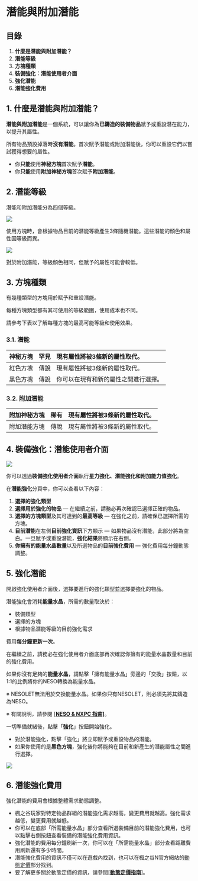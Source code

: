 # 潛能與附加潛能
## 目錄
1.  **什麼是潛能與附加潛能？**
2.  **潛能等級**
3.  **方塊種類**
4.  **裝備強化：潛能使用者介面**
5.  **強化潛能**
6.  **潛能強化費用**
## 1. 什麼是潛能與附加潛能？

**潛能與附加潛能**是一個系統，可以讓你為**已鑄造的裝備物品**賦予或重設潛在能力，以提升其屬性。

所有物品預設掉落時**沒有潛能**。首次賦予潛能或附加潛能後，你可以重設它們以嘗試獲得想要的屬性。

*   你**只能**使用**神秘方塊**首次賦予**潛能**。
*   你**只能**使用**附加神秘方塊**首次賦予**附加潛能**。
## 2. 潛能等級

潛能和附加潛能分為四個等級。

![](images/msn-101/beginners-guide/enhancement/image_1747236295956_155.png)

使用方塊時，會根據物品目前的潛能等級產生3條隨機潛能。這些潛能的顏色和屬性因等級而異。

![](images/msn-101/beginners-guide/enhancement/image_1747236295956_590.png)

對於附加潛能，等級顏色相同，但賦予的屬性可能會較低。

## 3. 方塊種類

有幾種類型的方塊用於賦予和重設潛能。

每種方塊類型都有其可使用的等級範圍，使用成本也不同。

請參考下表以了解每種方塊的最高可能等級和使用效果。

### 3.1. 潛能

| 神秘方塊 | 罕見 | 現有屬性將被3條新的屬性取代。 |
|:---|:---|:---|
| 紅色方塊 | 傳說 | 現有屬性將被3條新的屬性取代。 |
| 黑色方塊 | 傳說 | 你可以在現有和新的屬性之間進行選擇。 |

### 3.2. 附加潛能

| 附加神秘方塊 | 稀有 | 現有屬性將被3條新的屬性取代。 |
|:---|:---|:---|
| 附加潛能方塊 | 傳說 | 現有屬性將被3條新的屬性取代。 |

## 4. 裝備強化：潛能使用者介面

![](images/msn-101/beginners-guide/enhancement/image_1747236295956_994.png)

你可以透過**裝備強化使用者介面**執行**星力強化、潛能強化和附加能力值強化**。

在**潛能強化**分頁中，你可以查看以下內容：

1.  **選擇的強化類型**
2.  **選擇用於強化的物品** — 在繼續之前，請務必再次確認已選擇正確的物品。
3.  **選擇的方塊類型**及其可達到的**最高等級** — 在強化之前，請確保已選擇所需的方塊。
4.  **目前潛能**在左側**目前強化資訊**下方顯示 — 如果物品沒有潛能，此部分將為空白。一旦賦予或重設潛能，**強化結果**將顯示在右側。
5.  **你擁有的能量水晶數量**以及所選物品的**目前強化費用** — 強化費用每分鐘動態調整。
## 5. 強化潛能

開啟強化使用者介面後，選擇要進行的強化類型並選擇要強化的物品。

潛能強化會消耗**能量水晶**，所需的數量取決於：

*   裝備類型
*   選擇的方塊
*   根據物品潛能等級的目前強化需求

費用**每分鐘更新一次**。

在繼續之前，請務必在強化使用者介面底部再次確認你擁有的能量水晶數量和目前的強化費用。

如果你沒有足夠的**能量水晶**，請點擊「擁有能量水晶」旁邊的「交換」按鈕，以1:1的比例將你的NESO轉換為能量水晶。

※ NESOLET無法用於交換能量水晶。如果你只有NESOLET，則必須先將其鑄造為NESO。

※ 有關說明，請參閱 [\[**NESO & NXPC 指南\]**](https://docs.maplestoryn.io/msn-101/learn-more/neso-and-nxpc)。

一切準備就緒後，點擊「**強化**」按鈕開始強化。

*   對於潛能強化，點擊「強化」將立即賦予或重設物品的潛能。
*   如果你使用的是**黑色方塊**，強化後你將能夠在目前和新產生的潛能屬性之間進行選擇。

![](images/msn-101/beginners-guide/enhancement/image_1747236295956_862.png)

## 6. 潛能強化費用

強化潛能的費用會根據整體需求動態調整。

*   楓之谷玩家對特定物品群組的潛能強化需求越高，變更費用就越高。強化需求越低，變更費用就越低。
*   你可以在底部「所需能量水晶」部分查看所選裝備目前的潛能強化費用，也可以點擊右側按鈕查看裝備的潛能強化費用資訊。
*   強化潛能的費用每分鐘刷新一次，你可以在「所需能量水晶」部分查看距離費用刷新還有多少時間。
*   潛能強化費用的資訊不僅可以在遊戲內找到，也可以在楓之谷N官方網站的[動態定價](https://msu.io/maplestoryn/gamestatus/dynamicpricing)部分找到。
*   要了解更多關於動態定價的資訊，請參閱\[[**動態定價指南**](/msn-101/learn-more/dynamic-pricing)\]。